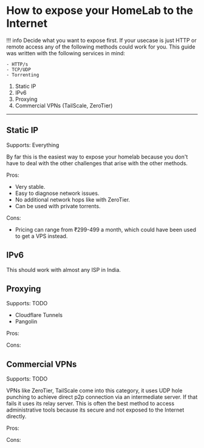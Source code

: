 # How to expose your HomeLab to the Internet

!!! info
    Decide what you want to expose first. If your usecase is just HTTP or remote access any of the following methods could work for you. This guide was written with the following services in mind:

    - HTTP/s
    - TCP/UDP
    - Torrenting

1. Static IP
2. IPv6
3. Proxying
4. Commercial VPNs (TailScale, ZeroTier)

---

## Static IP

Supports: Everything

By far this is the easiest way to expose your homelab because you don't have to deal with the other challenges that arise with the other methods.

Pros:

- Very stable.
- Easy to diagnose network issues.
- No additional network hops like with ZeroTier.
- Can be used with private torrents.

Cons:

- Pricing can range from ₹299-499 a month, which could have been used to get a VPS instead.

## IPv6

This should work with almost any ISP in India.

## Proxying

Supports: TODO

- Cloudflare Tunnels
- Pangolin

Pros:

Cons:

## Commercial VPNs

Supports: TODO

VPNs like ZeroTier, TailScale come into this category, it uses UDP hole punching to achieve direct p2p connection via an intermediate server. If that fails it uses its relay server.
This is often the best method to access administrative tools because its secure and not exposed to the Internet directly.

Pros:

Cons:
